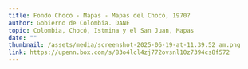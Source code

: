 ```yaml
---
title: Fondo Chocó - Mapas - Mapas del Chocó, 1970?
author: Gobierno de Colombia. DANE
topic: Colombia, Chocó, Istmina y el San Juan, Mapas
date: ""
thumbnail: /assets/media/screenshot-2025-06-19-at-11.39.52 am.png
link: https://upenn.box.com/s/83o4lcl4zj772ovsnl10z7394cs8f572
---
```

